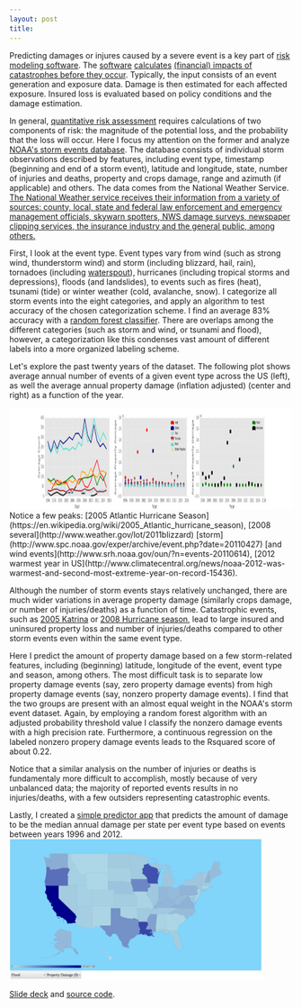 ```yaml
---
layout: post
title: 
---
```


Predicting damages or injures caused by a severe event is a key part of [risk modeling software](https://en.wikipedia.org/wiki/Catastrophe_modeling).
The [software](https://en.wikipedia.org/wiki/HAZUS) 
[calculates](http://www.oasislmf.org/) [(financial) impacts of catastrophes before they occur](http://www.air-worldwide.com/Models/About-Catastrophe-Modeling/).
Typically, the input consists of an event generation and exposure data. 
Damage is then estimated for each affected exposure.
Insured loss is evaluated based on policy conditions and the damage estimation.

In general, [quantitative risk assessment](https://en.wikipedia.org/wiki/Risk_assessment)
requires calculations of two components of risk: 
the magnitude of the potential loss, and the probability that the loss will occur.
Here I focus my attention on the former and analyze 
[NOAA's storm events database](http://www.ncdc.noaa.gov/stormevents/ftp.jsp).
The database consists of individual storm observations described by features, including event type, timestamp (beginning and
end of a storm event), latitude and longitude, state, number of injuries and deaths, property and crops damage,
range and azimuth (if applicable) and others.
The data comes from the National Weather Service. [The National Weather service receives their information from a variety of sources: county, local, state and federal law enforcement and emergency management officials, skywarn spotters, NWS damage surveys, newspaper clipping services, the insurance industry and the general public, among others.](http://www.ncdc.noaa.gov/stormevents/faq.jsp)

First, I look at the event type. Event types vary from wind (such as 
strong wind, thunderstorm wind) and storm (including blizzard, hail, rain), 
tornadoes (including [waterspout](https://en.wikipedia.org/wiki/Waterspout)),
hurricanes (including tropical storms and depressions), floods (and landslides), to events such as fires (heat), 
tsunami (tide) or winter weather (cold, avalanche, snow).
I categorize all storm events into the eight categories, and apply an algorithm
to test accuracy of the chosen categorization scheme.
I find an average 83% accuracy with a [random forest classifier](http://scikit-learn.org/stable/modules/generated/sklearn.ensemble.RandomForestClassifier.html).
 There are overlaps among the different categories (such as storm and wind, or 
tsunami and flood), however, 
a categorization like this condenses vast amount of different labels
 into a more organized labeling scheme.

Let's explore the past twenty years of the dataset. The following plot shows average annual number of events of a given event type across the US (left), as well the average annual property damage (inflation adjusted) 
(center and right) as a function of the year. 
<!-- ![Count_property_vs_year](/images/Storms/stormcount_propertyyear.png =250x)-->
<img src="/images/Storms/stormcount_propertyyear.png" width="1000" height="180" />   
Notice a few peaks: 
[2005 Atlantic Hurricane Season](https://en.wikipedia.org/wiki/2005_Atlantic_hurricane_season),
[2008 several](http://www.weather.gov/lot/2011blizzard) [storm](http://www.spc.noaa.gov/exper/archive/event.php?date=20110427) 
[and wind events](http://www.srh.noaa.gov/oun/?n=events-20110614),
[2012 warmest year in US](http://www.climatecentral.org/news/noaa-2012-was-warmest-and-second-most-extreme-year-on-record-15436).

Although the number of storm events stays relatively unchanged, there are much wider variations in average property damage
(similarly crops damage, or number of injuries/deaths) as a function of time. 
Catastrophic events, such as [2005 Katrina](https://en.wikipedia.org/wiki/Hurricane_Katrina)
or [2008 Hurricane season](https://en.wikipedia.org/wiki/2008_Atlantic_hurricane_season),
lead to large insured and uninsured property loss and number of injuries/deaths
compared to other storm events even within the same event type.

Here I predict the amount of property damage based on a few storm-related features,
including (beginning) latitude,
longitude of the event, event type and season, among others.
The most difficult task is to separate low property damage events (say, zero property damage events) 
from high property damage events (say, nonzero property damage events).
I find that the two groups are present with an almost equal weight in the NOAA's storm event dataset.
Again, by employing a random forest algorithm with an adjusted probability threshold value I classify the nonzero damage events with a high precision rate. Furthermore, a continuous regression on the labeled nonzero propery damage events leads to the Rsquared score of about 0.22.
<!-- Learning curve-->
Notice that a similar analysis on the number of injuries or deaths is fundamentaly more difficult to accomplish,
mostly because of very unbalanced data; 
the majority of reported events results in no injuries/deaths, with a few outsiders representing catastrophic events.

Lastly, I created a 
[simple predictor app](http://54.173.233.196/)
that predicts the amount of damage to be the median annual damage per state per event type 
based on events between years 1996 and 2012.   
<img src="/images/Storms/simple_predictor_app.png" width="450" height="250" />

[Slide deck](https://docs.google.com/presentation/d/1uSIFORCHXLeSqNanSpRr9VIMAkclPoNNYD00efeqypg/edit#slide=id.g10f7417bd3_0_19) and [source code](https://github.com/lpalova/Storm-Events-Classification).














